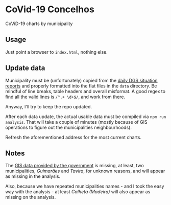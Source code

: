 # CoVid-19 Concelhos

CoViD-19 charts by municipality

## Usage

Just point a browser to `index.html`, nothing else.

## Update data

Municipality must be (unfortunately) copied from the [daily DGS situation reports](https://covid19.min-saude.pt/relatorio-de-situacao/) and properly formatted into the flat files in the `data` directory. Be mindful of line breaks, table headers and overall misformat. A good regex to find all the valid lines is `/^.+ \d+$/`, and work from there.

Anyway, I'll try to keep the repo updated.

After each data update, the actual usable data must be compiled via `npm run analysis`. That will take a couple of minutes (mostly because of GIS operations to figure out the municipalities neighbourhoods).

Refresh the aforementioned address for the most current charts.

## Notes

The [GIS data provided by the government](https://dados.gov.pt/pt/datasets/concelhos-de-portugal/) is missing, at least, two municipalities, _Guimarães_ and _Tavira_, for unknown reasons, and will appear as missing in the analysis.

Also, because we have repeated municipalities names - and I took the easy way with the analysis - at least _Calheta (Madeira)_ will also appear as missing on the analysis.
